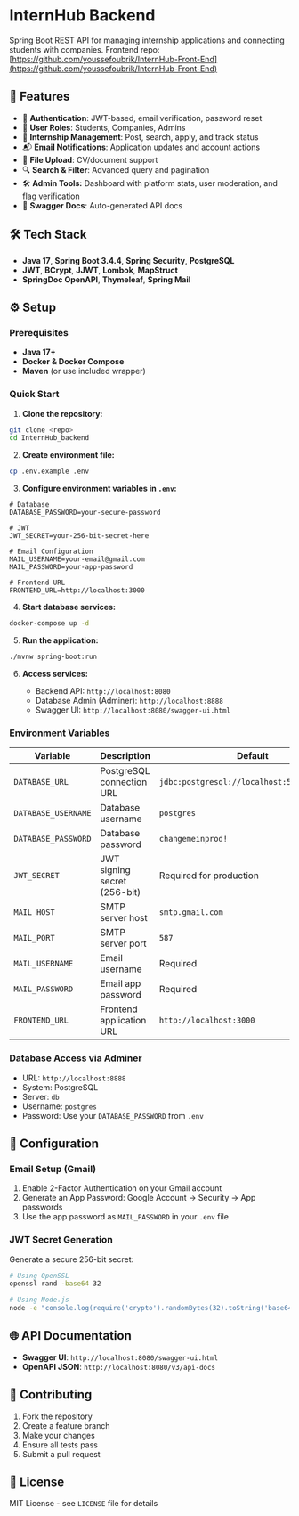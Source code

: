 # InternHub Backend

Spring Boot REST API for managing internship applications and connecting students with companies.
Frontend repo: [https://github.com/youssefoubrik/InternHub-Front-End](https://github.com/youssefoubrik/InternHub-Front-End)

## 🚀 Features

* 🔐 **Authentication**: JWT-based, email verification, password reset
* 👥 **User Roles**: Students, Companies, Admins
* 📄 **Internship Management**: Post, search, apply, and track status
* 📬 **Email Notifications**: Application updates and account actions
* 📁 **File Upload**: CV/document support
* 🔍 **Search & Filter**: Advanced query and pagination
* 🛠️ **Admin Tools:** Dashboard with platform stats, user moderation, and flag verification
* 📖 **Swagger Docs**: Auto-generated API docs

## 🛠 Tech Stack

* **Java 17**, **Spring Boot 3.4.4**, **Spring Security**, **PostgreSQL**
* **JWT**, **BCrypt**, **JJWT**, **Lombok**, **MapStruct**
* **SpringDoc OpenAPI**, **Thymeleaf**, **Spring Mail**

## ⚙️ Setup

### Prerequisites

* **Java 17+**
* **Docker & Docker Compose**
* **Maven** (or use included wrapper)

### Quick Start

1. **Clone the repository:**

```bash
git clone <repo>
cd InternHub_backend
```

2. **Create environment file:**

```bash
cp .env.example .env
```

3. **Configure environment variables in `.env`:**

```env
# Database
DATABASE_PASSWORD=your-secure-password

# JWT
JWT_SECRET=your-256-bit-secret-here

# Email Configuration
MAIL_USERNAME=your-email@gmail.com
MAIL_PASSWORD=your-app-password

# Frontend URL
FRONTEND_URL=http://localhost:3000
```

4. **Start database services:**

```bash
docker-compose up -d
```

5. **Run the application:**

```bash
./mvnw spring-boot:run
```

6. **Access services:**

   * Backend API: `http://localhost:8080`
   * Database Admin (Adminer): `http://localhost:8888`
   * Swagger UI: `http://localhost:8080/swagger-ui.html`

### Environment Variables

| Variable            | Description                  | Default                                     |
| ------------------- | ---------------------------- | ------------------------------------------- |
| `DATABASE_URL`      | PostgreSQL connection URL    | `jdbc:postgresql://localhost:5432/postgres` |
| `DATABASE_USERNAME` | Database username            | `postgres`                                  |
| `DATABASE_PASSWORD` | Database password            | `changemeinprod!`                           |
| `JWT_SECRET`        | JWT signing secret (256-bit) | Required for production                     |
| `MAIL_HOST`         | SMTP server host             | `smtp.gmail.com`                            |
| `MAIL_PORT`         | SMTP server port             | `587`                                       |
| `MAIL_USERNAME`     | Email username               | Required                                    |
| `MAIL_PASSWORD`     | Email app password           | Required                                    |
| `FRONTEND_URL`      | Frontend application URL     | `http://localhost:3000`                     |

### Database Access via Adminer

* URL: `http://localhost:8888`
* System: PostgreSQL
* Server: `db`
* Username: `postgres`
* Password: Use your `DATABASE_PASSWORD` from `.env`

## 🔧 Configuration

### Email Setup (Gmail)

1. Enable 2-Factor Authentication on your Gmail account
2. Generate an App Password: Google Account → Security → App passwords
3. Use the app password as `MAIL_PASSWORD` in your `.env` file

### JWT Secret Generation

Generate a secure 256-bit secret:

```bash
# Using OpenSSL
openssl rand -base64 32

# Using Node.js
node -e "console.log(require('crypto').randomBytes(32).toString('base64'))"
```

## 🌐 API Documentation

* **Swagger UI**: `http://localhost:8080/swagger-ui.html`
* **OpenAPI JSON**: `http://localhost:8080/v3/api-docs`

## 🤝 Contributing

1. Fork the repository
2. Create a feature branch
3. Make your changes
4. Ensure all tests pass
5. Submit a pull request

## 📝 License

MIT License - see `LICENSE` file for details

